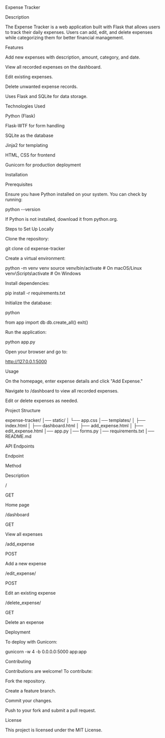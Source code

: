 Expense Tracker

Description

The Expense Tracker is a web application built with Flask that allows users to track their daily expenses. Users can add, edit, and delete expenses while categorizing them for better financial management.

Features

Add new expenses with description, amount, category, and date.

View all recorded expenses on the dashboard.

Edit existing expenses.

Delete unwanted expense records.

Uses Flask and SQLite for data storage.

Technologies Used

Python (Flask)

Flask-WTF for form handling

SQLite as the database

Jinja2 for templating

HTML, CSS for frontend

Gunicorn for production deployment

Installation

Prerequisites

Ensure you have Python installed on your system. You can check by running:

python --version

If Python is not installed, download it from python.org.

Steps to Set Up Locally

Clone the repository:

git clone cd expense-tracker

Create a virtual environment:

python -m venv venv source venv/bin/activate # On macOS/Linux venv\Scripts\activate # On Windows

Install dependencies:

pip install -r requirements.txt

Initialize the database:

python

from app import db db.create_all() exit()

Run the application:

python app.py

Open your browser and go to:

http://127.0.0.1:5000

Usage

On the homepage, enter expense details and click "Add Expense."

Navigate to /dashboard to view all recorded expenses.

Edit or delete expenses as needed.

Project Structure

expense-tracker/ │── static/ │ └── app.css │── templates/ │ ├── index.html │ ├── dashboard.html │ ├── add_expense.html │ ├── edit_expense.html │── app.py │── forms.py │── requirements.txt │── README.md

API Endpoints

Endpoint

Method

Description

/

GET

Home page

/dashboard

GET

View all expenses

/add_expense

POST

Add a new expense

/edit_expense/

POST

Edit an existing expense

/delete_expense/

GET

Delete an expense

Deployment

To deploy with Gunicorn:

gunicorn -w 4 -b 0.0.0.0:5000 app:app

Contributing

Contributions are welcome! To contribute:

Fork the repository.

Create a feature branch.

Commit your changes.

Push to your fork and submit a pull request.

License

This project is licensed under the MIT License.
